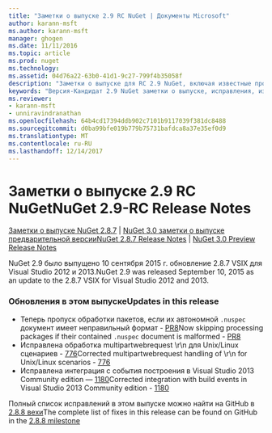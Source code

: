 ```yaml
---
title: "Заметки о выпуске 2.9 RC NuGet | Документы Microsoft"
author: karann-msft
ms.author: karann-msft
manager: ghogen
ms.date: 11/11/2016
ms.topic: article
ms.prod: nuget
ms.technology: 
ms.assetid: 04d76a22-63b0-41d1-9c27-799f4b35058f
description: "Заметки о выпуске для RC 2.9 NuGet, включая известные проблемы, исправленные ошибки, добавленные функции и DCR."
keywords: "Версия-Кандидат 2.9 NuGet заметки о выпуске, исправления, известными проблемами, добавлены функции, DCR"
ms.reviewer:
- karann-msft
- unniravindranathan
ms.openlocfilehash: 64b4cd17394ddb902c7101b9117039f381dc8488
ms.sourcegitcommit: d0ba99bfe019b779b75731bafdca8a37e35ef0d9
ms.translationtype: MT
ms.contentlocale: ru-RU
ms.lasthandoff: 12/14/2017
---
```

# <a name="nuget-29-rc-release-notes"></a><span data-ttu-id="2c90d-104">Заметки о выпуске 2.9 RC NuGet</span><span class="sxs-lookup"><span data-stu-id="2c90d-104">NuGet 2.9-RC Release Notes</span></span>

<span data-ttu-id="2c90d-105">[Заметки о выпуске NuGet 2.8.7](../release-notes/nuget-2.8.7.md) | [NuGet 3.0 заметки о выпуске предварительной версии](../release-notes/nuget-3.0-preview.md)</span><span class="sxs-lookup"><span data-stu-id="2c90d-105">[NuGet 2.8.7 Release Notes](../release-notes/nuget-2.8.7.md) | [NuGet 3.0 Preview Release Notes](../release-notes/nuget-3.0-preview.md)</span></span>

<span data-ttu-id="2c90d-106">NuGet 2.9 было выпущено 10 сентября 2015 г. обновление 2.8.7 VSIX для Visual Studio 2012 и 2013.</span><span class="sxs-lookup"><span data-stu-id="2c90d-106">NuGet 2.9 was released September 10, 2015 as an update to the 2.8.7 VSIX for Visual Studio 2012 and 2013.</span></span>

### <a name="updates-in-this-release"></a><span data-ttu-id="2c90d-107">Обновления в этом выпуске</span><span class="sxs-lookup"><span data-stu-id="2c90d-107">Updates in this release</span></span>

* <span data-ttu-id="2c90d-108">Теперь пропуск обработки пакетов, если их автономной `.nuspec` документ имеет неправильный формат - [PR8](https://github.com/NuGet/NuGet2/pull/8)</span><span class="sxs-lookup"><span data-stu-id="2c90d-108">Now skipping processing packages if their contained `.nuspec` document is malformed - [PR8](https://github.com/NuGet/NuGet2/pull/8)</span></span>
* <span data-ttu-id="2c90d-109">Исправлена обработка multipartwebrequest \r\n для Unix/Linux сценариев - [776](https://github.com/NuGet/Home/issues/776)</span><span class="sxs-lookup"><span data-stu-id="2c90d-109">Corrected multipartwebrequest handling of \r\n for Unix/Linux scenarios - [776](https://github.com/NuGet/Home/issues/776)</span></span>
* <span data-ttu-id="2c90d-110">Исправлена интеграция с события построения в Visual Studio 2013 Community edition — [1180](https://github.com/NuGet/Home/issues/1180)</span><span class="sxs-lookup"><span data-stu-id="2c90d-110">Corrected integration with build events in Visual Studio 2013 Community edition - [1180](https://github.com/NuGet/Home/issues/1180)</span></span>


<span data-ttu-id="2c90d-111">Полный список исправлений в этом выпуске можно найти на GitHub в [2.8.8 вехи](https://github.com/NuGet/Home/issues?q=milestone%3A2.8.8+is%3Aclosed)</span><span class="sxs-lookup"><span data-stu-id="2c90d-111">The complete list of fixes in this release can be found on GitHub in the [2.8.8 milestone](https://github.com/NuGet/Home/issues?q=milestone%3A2.8.8+is%3Aclosed)</span></span>
